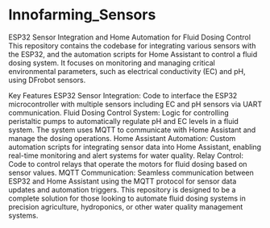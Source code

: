 # Innofarming_Sensors
ESP32 Sensor Integration and Home Automation for Fluid Dosing Control
This repository contains the codebase for integrating various sensors with the ESP32, and the automation scripts for Home Assistant to control a fluid dosing system. It focuses on monitoring and managing critical environmental parameters, such as electrical conductivity (EC) and pH, using DFrobot sensors.

Key Features
ESP32 Sensor Integration: Code to interface the ESP32 microcontroller with multiple sensors including EC and pH sensors via UART communication.
Fluid Dosing Control System: Logic for controlling peristaltic pumps to automatically regulate pH and EC levels in a fluid system. The system uses MQTT to communicate with Home Assistant and manage the dosing operations.
Home Assistant Automation: Custom automation scripts for integrating sensor data into Home Assistant, enabling real-time monitoring and alert systems for water quality.
Relay Control: Code to control relays that operate the motors for fluid dosing based on sensor values.
MQTT Communication: Seamless communication between ESP32 and Home Assistant using the MQTT protocol for sensor data updates and automation triggers.
This repository is designed to be a complete solution for those looking to automate fluid dosing systems in precision agriculture, hydroponics, or other water quality management systems.
